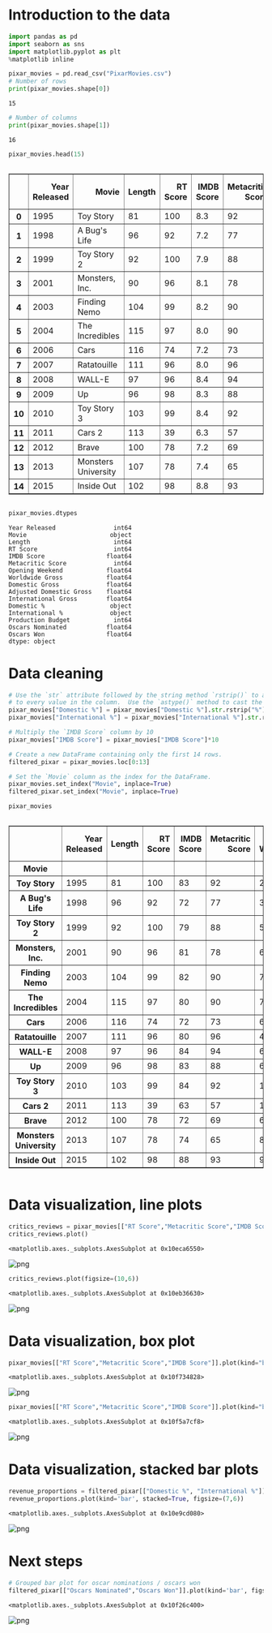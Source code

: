 
# Introduction to the data


```python
import pandas as pd
import seaborn as sns
import matplotlib.pyplot as plt
%matplotlib inline

pixar_movies = pd.read_csv("PixarMovies.csv")
# Number of rows
print(pixar_movies.shape[0])
```

    15



```python
# Number of columns
print(pixar_movies.shape[1])
```

    16



```python
pixar_movies.head(15)
```




<div style="max-height:1000px;max-width:1500px;overflow:auto;">
<table border="1" class="dataframe">
  <thead>
    <tr style="text-align: right;">
      <th></th>
      <th>Year Released</th>
      <th>Movie</th>
      <th>Length</th>
      <th>RT Score</th>
      <th>IMDB Score</th>
      <th>Metacritic Score</th>
      <th>Opening Weekend</th>
      <th>Worldwide Gross</th>
      <th>Domestic Gross</th>
      <th>Adjusted Domestic Gross</th>
      <th>International Gross</th>
      <th>Domestic %</th>
      <th>International %</th>
      <th>Production Budget</th>
      <th>Oscars Nominated</th>
      <th>Oscars Won</th>
    </tr>
  </thead>
  <tbody>
    <tr>
      <th>0 </th>
      <td> 1995</td>
      <td>           Toy Story</td>
      <td>  81</td>
      <td> 100</td>
      <td> 8.3</td>
      <td> 92</td>
      <td>  29.14</td>
      <td>  362.0</td>
      <td> 191.8</td>
      <td> 356.21</td>
      <td> 170.2</td>
      <td> 52.98%</td>
      <td> 47.02%</td>
      <td>  30</td>
      <td>  3</td>
      <td>  0</td>
    </tr>
    <tr>
      <th>1 </th>
      <td> 1998</td>
      <td>        A Bug's Life</td>
      <td>  96</td>
      <td>  92</td>
      <td> 7.2</td>
      <td> 77</td>
      <td>  33.26</td>
      <td>  363.4</td>
      <td> 162.8</td>
      <td> 277.18</td>
      <td> 200.6</td>
      <td> 44.80%</td>
      <td> 55.20%</td>
      <td>  45</td>
      <td>  1</td>
      <td>  0</td>
    </tr>
    <tr>
      <th>2 </th>
      <td> 1999</td>
      <td>         Toy Story 2</td>
      <td>  92</td>
      <td> 100</td>
      <td> 7.9</td>
      <td> 88</td>
      <td>  57.39</td>
      <td>  485.0</td>
      <td> 245.9</td>
      <td> 388.43</td>
      <td> 239.2</td>
      <td> 50.70%</td>
      <td> 49.32%</td>
      <td>  90</td>
      <td>  1</td>
      <td>  0</td>
    </tr>
    <tr>
      <th>3 </th>
      <td> 2001</td>
      <td>      Monsters, Inc.</td>
      <td>  90</td>
      <td>  96</td>
      <td> 8.1</td>
      <td> 78</td>
      <td>  62.58</td>
      <td>  528.8</td>
      <td> 255.9</td>
      <td> 366.12</td>
      <td> 272.9</td>
      <td> 48.39%</td>
      <td> 51.61%</td>
      <td> 115</td>
      <td>  3</td>
      <td>  1</td>
    </tr>
    <tr>
      <th>4 </th>
      <td> 2003</td>
      <td>        Finding Nemo</td>
      <td> 104</td>
      <td>  99</td>
      <td> 8.2</td>
      <td> 90</td>
      <td>  70.25</td>
      <td>  895.6</td>
      <td> 339.7</td>
      <td> 457.46</td>
      <td> 555.9</td>
      <td> 37.93%</td>
      <td> 62.07%</td>
      <td>  94</td>
      <td>  4</td>
      <td>  1</td>
    </tr>
    <tr>
      <th>5 </th>
      <td> 2004</td>
      <td>     The Incredibles</td>
      <td> 115</td>
      <td>  97</td>
      <td> 8.0</td>
      <td> 90</td>
      <td>  70.47</td>
      <td>  631.4</td>
      <td> 261.4</td>
      <td> 341.28</td>
      <td> 370.0</td>
      <td> 41.40%</td>
      <td> 58.60%</td>
      <td>  92</td>
      <td>  4</td>
      <td>  2</td>
    </tr>
    <tr>
      <th>6 </th>
      <td> 2006</td>
      <td>                Cars</td>
      <td> 116</td>
      <td>  74</td>
      <td> 7.2</td>
      <td> 73</td>
      <td>  60.12</td>
      <td>  462.0</td>
      <td> 244.1</td>
      <td> 302.59</td>
      <td> 217.9</td>
      <td> 52.84%</td>
      <td> 47.16%</td>
      <td>  70</td>
      <td>  2</td>
      <td>  0</td>
    </tr>
    <tr>
      <th>7 </th>
      <td> 2007</td>
      <td>         Ratatouille</td>
      <td> 111</td>
      <td>  96</td>
      <td> 8.0</td>
      <td> 96</td>
      <td>  47.00</td>
      <td>  623.7</td>
      <td> 206.4</td>
      <td> 243.65</td>
      <td> 417.3</td>
      <td> 33.09%</td>
      <td> 66.91%</td>
      <td> 150</td>
      <td>  5</td>
      <td>  1</td>
    </tr>
    <tr>
      <th>8 </th>
      <td> 2008</td>
      <td>              WALL-E</td>
      <td>  97</td>
      <td>  96</td>
      <td> 8.4</td>
      <td> 94</td>
      <td>  63.10</td>
      <td>  521.3</td>
      <td> 223.8</td>
      <td> 253.11</td>
      <td> 297.5</td>
      <td> 42.93%</td>
      <td> 57.07%</td>
      <td> 180</td>
      <td>  6</td>
      <td>  1</td>
    </tr>
    <tr>
      <th>9 </th>
      <td> 2009</td>
      <td>                  Up</td>
      <td>  96</td>
      <td>  98</td>
      <td> 8.3</td>
      <td> 88</td>
      <td>  68.11</td>
      <td>  731.3</td>
      <td> 293.0</td>
      <td> 318.90</td>
      <td> 438.3</td>
      <td> 40.07%</td>
      <td> 59.93%</td>
      <td> 175</td>
      <td>  5</td>
      <td>  2</td>
    </tr>
    <tr>
      <th>10</th>
      <td> 2010</td>
      <td>         Toy Story 3</td>
      <td> 103</td>
      <td>  99</td>
      <td> 8.4</td>
      <td> 92</td>
      <td> 110.31</td>
      <td> 1063.2</td>
      <td> 415.0</td>
      <td> 423.88</td>
      <td> 648.2</td>
      <td> 39.03%</td>
      <td> 60.97%</td>
      <td> 200</td>
      <td>  5</td>
      <td>  2</td>
    </tr>
    <tr>
      <th>11</th>
      <td> 2011</td>
      <td>              Cars 2</td>
      <td> 113</td>
      <td>  39</td>
      <td> 6.3</td>
      <td> 57</td>
      <td> 109.00</td>
      <td>  559.9</td>
      <td> 191.5</td>
      <td> 194.43</td>
      <td> 368.4</td>
      <td> 34.20%</td>
      <td> 65.80%</td>
      <td> 200</td>
      <td>  0</td>
      <td>  0</td>
    </tr>
    <tr>
      <th>12</th>
      <td> 2012</td>
      <td>               Brave</td>
      <td> 100</td>
      <td>  78</td>
      <td> 7.2</td>
      <td> 69</td>
      <td>  66.30</td>
      <td>  539.0</td>
      <td> 237.3</td>
      <td> 243.39</td>
      <td> 301.7</td>
      <td> 44.03%</td>
      <td> 55.97%</td>
      <td> 185</td>
      <td>  1</td>
      <td>  1</td>
    </tr>
    <tr>
      <th>13</th>
      <td> 2013</td>
      <td> Monsters University</td>
      <td> 107</td>
      <td>  78</td>
      <td> 7.4</td>
      <td> 65</td>
      <td>  82.43</td>
      <td>  743.6</td>
      <td> 268.5</td>
      <td> 269.59</td>
      <td> 475.1</td>
      <td> 36.11%</td>
      <td> 63.89%</td>
      <td> 200</td>
      <td>  0</td>
      <td>  0</td>
    </tr>
    <tr>
      <th>14</th>
      <td> 2015</td>
      <td>          Inside Out</td>
      <td> 102</td>
      <td>  98</td>
      <td> 8.8</td>
      <td> 93</td>
      <td>  90.40</td>
      <td>  677.1</td>
      <td> 340.5</td>
      <td> 340.50</td>
      <td> 336.6</td>
      <td> 50.29%</td>
      <td> 49.71%</td>
      <td> 175</td>
      <td>NaN</td>
      <td>NaN</td>
    </tr>
  </tbody>
</table>
</div>




```python
pixar_movies.dtypes
```




    Year Released                int64
    Movie                       object
    Length                       int64
    RT Score                     int64
    IMDB Score                 float64
    Metacritic Score             int64
    Opening Weekend            float64
    Worldwide Gross            float64
    Domestic Gross             float64
    Adjusted Domestic Gross    float64
    International Gross        float64
    Domestic %                  object
    International %             object
    Production Budget            int64
    Oscars Nominated           float64
    Oscars Won                 float64
    dtype: object



# Data cleaning


```python
# Use the `str` attribute followed by the string method `rstrip()` to apply the string method 
# to every value in the column.  Use the `astype()` method to cast the column to the float data type.
pixar_movies["Domestic %"] = pixar_movies["Domestic %"].str.rstrip("%").astype("float")
pixar_movies["International %"] = pixar_movies["International %"].str.rstrip("%").astype("float")
```


```python
# Multiply the `IMDB Score` column by 10
pixar_movies["IMDB Score"] = pixar_movies["IMDB Score"]*10
```


```python
# Create a new DataFrame containing only the first 14 rows.
filtered_pixar = pixar_movies.loc[0:13]
```


```python
# Set the `Movie` column as the index for the DataFrame.
pixar_movies.set_index("Movie", inplace=True)
filtered_pixar.set_index("Movie", inplace=True)
```


```python
pixar_movies
```




<div style="max-height:1000px;max-width:1500px;overflow:auto;">
<table border="1" class="dataframe">
  <thead>
    <tr style="text-align: right;">
      <th></th>
      <th>Year Released</th>
      <th>Length</th>
      <th>RT Score</th>
      <th>IMDB Score</th>
      <th>Metacritic Score</th>
      <th>Opening Weekend</th>
      <th>Worldwide Gross</th>
      <th>Domestic Gross</th>
      <th>Adjusted Domestic Gross</th>
      <th>International Gross</th>
      <th>Domestic %</th>
      <th>International %</th>
      <th>Production Budget</th>
      <th>Oscars Nominated</th>
      <th>Oscars Won</th>
    </tr>
    <tr>
      <th>Movie</th>
      <th></th>
      <th></th>
      <th></th>
      <th></th>
      <th></th>
      <th></th>
      <th></th>
      <th></th>
      <th></th>
      <th></th>
      <th></th>
      <th></th>
      <th></th>
      <th></th>
      <th></th>
    </tr>
  </thead>
  <tbody>
    <tr>
      <th>Toy Story</th>
      <td> 1995</td>
      <td>  81</td>
      <td> 100</td>
      <td> 83</td>
      <td> 92</td>
      <td>  29.14</td>
      <td>  362.0</td>
      <td> 191.8</td>
      <td> 356.21</td>
      <td> 170.2</td>
      <td> 52.98</td>
      <td> 47.02</td>
      <td>  30</td>
      <td>  3</td>
      <td>  0</td>
    </tr>
    <tr>
      <th>A Bug's Life</th>
      <td> 1998</td>
      <td>  96</td>
      <td>  92</td>
      <td> 72</td>
      <td> 77</td>
      <td>  33.26</td>
      <td>  363.4</td>
      <td> 162.8</td>
      <td> 277.18</td>
      <td> 200.6</td>
      <td> 44.80</td>
      <td> 55.20</td>
      <td>  45</td>
      <td>  1</td>
      <td>  0</td>
    </tr>
    <tr>
      <th>Toy Story 2</th>
      <td> 1999</td>
      <td>  92</td>
      <td> 100</td>
      <td> 79</td>
      <td> 88</td>
      <td>  57.39</td>
      <td>  485.0</td>
      <td> 245.9</td>
      <td> 388.43</td>
      <td> 239.2</td>
      <td> 50.70</td>
      <td> 49.32</td>
      <td>  90</td>
      <td>  1</td>
      <td>  0</td>
    </tr>
    <tr>
      <th>Monsters, Inc.</th>
      <td> 2001</td>
      <td>  90</td>
      <td>  96</td>
      <td> 81</td>
      <td> 78</td>
      <td>  62.58</td>
      <td>  528.8</td>
      <td> 255.9</td>
      <td> 366.12</td>
      <td> 272.9</td>
      <td> 48.39</td>
      <td> 51.61</td>
      <td> 115</td>
      <td>  3</td>
      <td>  1</td>
    </tr>
    <tr>
      <th>Finding Nemo</th>
      <td> 2003</td>
      <td> 104</td>
      <td>  99</td>
      <td> 82</td>
      <td> 90</td>
      <td>  70.25</td>
      <td>  895.6</td>
      <td> 339.7</td>
      <td> 457.46</td>
      <td> 555.9</td>
      <td> 37.93</td>
      <td> 62.07</td>
      <td>  94</td>
      <td>  4</td>
      <td>  1</td>
    </tr>
    <tr>
      <th>The Incredibles</th>
      <td> 2004</td>
      <td> 115</td>
      <td>  97</td>
      <td> 80</td>
      <td> 90</td>
      <td>  70.47</td>
      <td>  631.4</td>
      <td> 261.4</td>
      <td> 341.28</td>
      <td> 370.0</td>
      <td> 41.40</td>
      <td> 58.60</td>
      <td>  92</td>
      <td>  4</td>
      <td>  2</td>
    </tr>
    <tr>
      <th>Cars</th>
      <td> 2006</td>
      <td> 116</td>
      <td>  74</td>
      <td> 72</td>
      <td> 73</td>
      <td>  60.12</td>
      <td>  462.0</td>
      <td> 244.1</td>
      <td> 302.59</td>
      <td> 217.9</td>
      <td> 52.84</td>
      <td> 47.16</td>
      <td>  70</td>
      <td>  2</td>
      <td>  0</td>
    </tr>
    <tr>
      <th>Ratatouille</th>
      <td> 2007</td>
      <td> 111</td>
      <td>  96</td>
      <td> 80</td>
      <td> 96</td>
      <td>  47.00</td>
      <td>  623.7</td>
      <td> 206.4</td>
      <td> 243.65</td>
      <td> 417.3</td>
      <td> 33.09</td>
      <td> 66.91</td>
      <td> 150</td>
      <td>  5</td>
      <td>  1</td>
    </tr>
    <tr>
      <th>WALL-E</th>
      <td> 2008</td>
      <td>  97</td>
      <td>  96</td>
      <td> 84</td>
      <td> 94</td>
      <td>  63.10</td>
      <td>  521.3</td>
      <td> 223.8</td>
      <td> 253.11</td>
      <td> 297.5</td>
      <td> 42.93</td>
      <td> 57.07</td>
      <td> 180</td>
      <td>  6</td>
      <td>  1</td>
    </tr>
    <tr>
      <th>Up</th>
      <td> 2009</td>
      <td>  96</td>
      <td>  98</td>
      <td> 83</td>
      <td> 88</td>
      <td>  68.11</td>
      <td>  731.3</td>
      <td> 293.0</td>
      <td> 318.90</td>
      <td> 438.3</td>
      <td> 40.07</td>
      <td> 59.93</td>
      <td> 175</td>
      <td>  5</td>
      <td>  2</td>
    </tr>
    <tr>
      <th>Toy Story 3</th>
      <td> 2010</td>
      <td> 103</td>
      <td>  99</td>
      <td> 84</td>
      <td> 92</td>
      <td> 110.31</td>
      <td> 1063.2</td>
      <td> 415.0</td>
      <td> 423.88</td>
      <td> 648.2</td>
      <td> 39.03</td>
      <td> 60.97</td>
      <td> 200</td>
      <td>  5</td>
      <td>  2</td>
    </tr>
    <tr>
      <th>Cars 2</th>
      <td> 2011</td>
      <td> 113</td>
      <td>  39</td>
      <td> 63</td>
      <td> 57</td>
      <td> 109.00</td>
      <td>  559.9</td>
      <td> 191.5</td>
      <td> 194.43</td>
      <td> 368.4</td>
      <td> 34.20</td>
      <td> 65.80</td>
      <td> 200</td>
      <td>  0</td>
      <td>  0</td>
    </tr>
    <tr>
      <th>Brave</th>
      <td> 2012</td>
      <td> 100</td>
      <td>  78</td>
      <td> 72</td>
      <td> 69</td>
      <td>  66.30</td>
      <td>  539.0</td>
      <td> 237.3</td>
      <td> 243.39</td>
      <td> 301.7</td>
      <td> 44.03</td>
      <td> 55.97</td>
      <td> 185</td>
      <td>  1</td>
      <td>  1</td>
    </tr>
    <tr>
      <th>Monsters University</th>
      <td> 2013</td>
      <td> 107</td>
      <td>  78</td>
      <td> 74</td>
      <td> 65</td>
      <td>  82.43</td>
      <td>  743.6</td>
      <td> 268.5</td>
      <td> 269.59</td>
      <td> 475.1</td>
      <td> 36.11</td>
      <td> 63.89</td>
      <td> 200</td>
      <td>  0</td>
      <td>  0</td>
    </tr>
    <tr>
      <th>Inside Out</th>
      <td> 2015</td>
      <td> 102</td>
      <td>  98</td>
      <td> 88</td>
      <td> 93</td>
      <td>  90.40</td>
      <td>  677.1</td>
      <td> 340.5</td>
      <td> 340.50</td>
      <td> 336.6</td>
      <td> 50.29</td>
      <td> 49.71</td>
      <td> 175</td>
      <td>NaN</td>
      <td>NaN</td>
    </tr>
  </tbody>
</table>
</div>



# Data visualization, line plots


```python
critics_reviews = pixar_movies[["RT Score","Metacritic Score","IMDB Score"]]
critics_reviews.plot()
```




    <matplotlib.axes._subplots.AxesSubplot at 0x10eca6550>




![png](pixar_movie_history_files/pixar_movie_history_12_1.png)



```python
critics_reviews.plot(figsize=(10,6))
```




    <matplotlib.axes._subplots.AxesSubplot at 0x10eb36630>




![png](pixar_movie_history_files/pixar_movie_history_13_1.png)


# Data visualization, box plot


```python
pixar_movies[["RT Score","Metacritic Score","IMDB Score"]].plot(kind="box")
```




    <matplotlib.axes._subplots.AxesSubplot at 0x10f734828>




![png](pixar_movie_history_files/pixar_movie_history_15_1.png)



```python
pixar_movies[["RT Score","Metacritic Score","IMDB Score"]].plot(kind="box", figsize=(9,5))
```




    <matplotlib.axes._subplots.AxesSubplot at 0x10f5a7cf8>




![png](pixar_movie_history_files/pixar_movie_history_16_1.png)


# Data visualization, stacked bar plots


```python
revenue_proportions = filtered_pixar[["Domestic %", "International %"]]
revenue_proportions.plot(kind='bar', stacked=True, figsize=(7,6))
```




    <matplotlib.axes._subplots.AxesSubplot at 0x10e9cd080>




![png](pixar_movie_history_files/pixar_movie_history_18_1.png)


# Next steps


```python
# Grouped bar plot for oscar nominations / oscars won
filtered_pixar[["Oscars Nominated","Oscars Won"]].plot(kind='bar', figsize=(10,6))
```




    <matplotlib.axes._subplots.AxesSubplot at 0x10f26c400>




![png](pixar_movie_history_files/pixar_movie_history_20_1.png)

